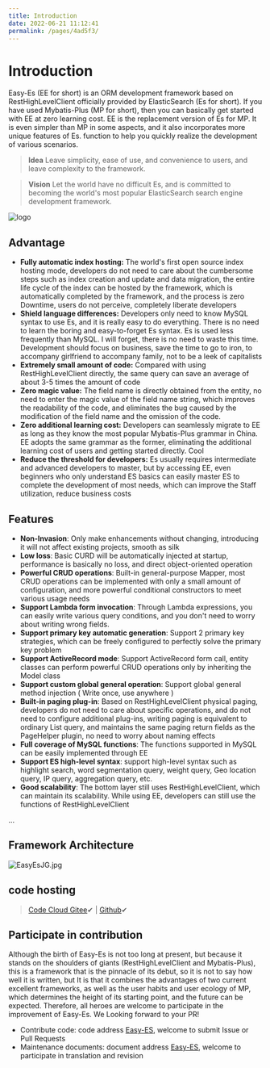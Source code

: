 ```yaml
---
title: Introduction
date: 2022-06-21 11:12:41
permalink: /pages/4ad5f3/
---
```


# Introduction

Easy-Es (EE for short) is an ORM development framework based on RestHighLevelClient officially provided by ElasticSearch (Es for short). If you have used Mybatis-Plus (MP for short), then you can basically get started with EE at zero learning cost. EE is the replacement version of Es for MP. It is even simpler than MP in some aspects, and it also incorporates more unique features of Es. function to help you quickly realize the development of various scenarios.

> **Idea** Leave simplicity, ease of use, and convenience to users, and leave complexity to the framework.

> **Vision** Let the world have no difficult Es, and is committed to becoming the world's most popular ElasticSearch search engine development framework.

![logo](https://iknow.hs.net/042dd639-5bfa-410f-968f-8bbceb8d8ca7.png)

## Advantage

- **Fully automatic index hosting:** The world's first open source index hosting mode, developers do not need to care about the cumbersome steps such as index creation and update and data migration, the entire life cycle of the index can be hosted by the framework, which is automatically completed by the framework, and the process is zero Downtime, users do not perceive, completely liberate developers
- **Shield language differences:** Developers only need to know MySQL syntax to use Es, and it is really easy to do everything. There is no need to learn the boring and easy-to-forget Es syntax. Es is used less frequently than MySQL. I will forget, there is no need to waste this time. Development should focus on business, save the time to go to iron, to accompany girlfriend to accompany family, not to be a leek of capitalists
- **Extremely small amount of code:** Compared with using RestHighLevelClient directly, the same query can save an average of about 3-5 times the amount of code
- **Zero magic value:** The field name is directly obtained from the entity, no need to enter the magic value of the field name string, which improves the readability of the code, and eliminates the bug caused by the modification of the field name and the omission of the code.
- **Zero additional learning cost:** Developers can seamlessly migrate to EE as long as they know the most popular Mybatis-Plus grammar in China. EE adopts the same grammar as the former, eliminating the additional learning cost of users and getting started directly. Cool
- **Reduce the threshold for developers:** Es usually requires intermediate and advanced developers to master, but by accessing EE, even beginners who only understand ES basics can easily master ES to complete the development of most needs, which can improve the Staff utilization, reduce business costs

## Features

- **Non-Invasion**: Only make enhancements without changing, introducing it will not affect existing projects, smooth as silk
- **Low loss**: Basic CURD will be automatically injected at startup, performance is basically no loss, and direct object-oriented operation
- **Powerful CRUD operations**: Built-in general-purpose Mapper, most CRUD operations can be implemented with only a small amount of configuration, and more powerful conditional constructors to meet various usage needs
- **Support Lambda form invocation**: Through Lambda expressions, you can easily write various query conditions, and you don't need to worry about writing wrong fields.
- **Support primary key automatic generation**: Support 2 primary key strategies, which can be freely configured to perfectly solve the primary key problem
- **Support ActiveRecord mode**: Support ActiveRecord form call, entity classes can perform powerful CRUD operations only by inheriting the Model class
- **Support custom global general operation**: Support global general method injection ( Write once, use anywhere )
- **Built-in paging plug-in**: Based on RestHighLevelClient physical paging, developers do not need to care about specific operations, and do not need to configure additional plug-ins, writing paging is equivalent to ordinary List query, and maintains the same paging return fields as the PageHelper plugin, no need to worry about naming effects
- **Full coverage of MySQL functions**: The functions supported in MySQL can be easily implemented through EE
- **Support ES high-level syntax**: support high-level syntax such as highlight search, word segmentation query, weight query, Geo location query, IP query, aggregation query, etc.
- **Good scalability**: The bottom layer still uses RestHighLevelClient, which can maintain its scalability. While using EE, developers can still use the functions of RestHighLevelClient

...

## Framework Architecture

![EasyEsJG.jpg](https://iknow.hs.net/27fb40b8-22d4-45c2-92e0-1471112d5102.jpg)

## code hosting

> [Code Cloud Gitee](https://gitee.com/dromara/easy-es)✔ | [Github](https://github.com/dromara/easy-es)✔


## Participate in contribution
Although the birth of Easy-Es is not too long at present, but because it stands on the shoulders of giants (RestHighLevelClient and Mybatis-Plus), this is a framework that is the pinnacle of its debut, so it is not to say how well it is written, but It is that it combines the advantages of two current excellent frameworks, as well as the user habits and user ecology of MP, which determines the height of its starting point, and the future can be expected. Therefore, all heroes are welcome to participate in the improvement of Easy-Es. We Looking forward to your PR!

- Contribute code: code address [Easy-ES](https://gitee.com/dromara/easy-es), welcome to submit Issue or Pull Requests
- Maintenance documents: document address [Easy-ES](https://github.com/xpc1024/easy-es-home-pages), welcome to participate in translation and revision